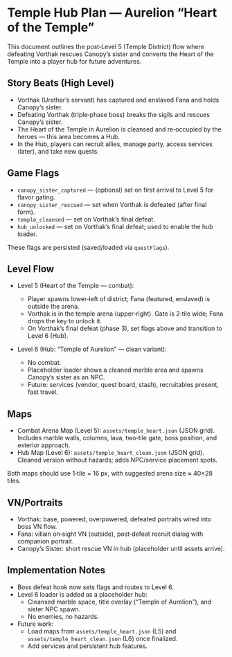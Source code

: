 # Temple Hub Plan — Aurelion “Heart of the Temple”

This document outlines the post‑Level 5 (Temple District) flow where defeating Vorthak rescues Canopy’s sister and converts the Heart of the Temple into a player hub for future adventures.

## Story Beats (High Level)

- Vorthak (Urathar’s servant) has captured and enslaved Fana and holds Canopy’s sister.
- Defeating Vorthak (triple‑phase boss) breaks the sigils and rescues Canopy’s sister.
- The Heart of the Temple in Aurelion is cleansed and re‑occupied by the heroes — this area becomes a Hub.
- In the Hub, players can recruit allies, manage party, access services (later), and take new quests.

## Game Flags

- `canopy_sister_captured` — (optional) set on first arrival to Level 5 for flavor gating.
- `canopy_sister_rescued` — set when Vorthak is defeated (after final form).
- `temple_cleansed` — set on Vorthak’s final defeat.
- `hub_unlocked` — set on Vorthak’s final defeat; used to enable the hub loader.

These flags are persisted (saved/loaded via `questFlags`).

## Level Flow

- Level 5 (Heart of the Temple — combat):
  - Player spawns lower‑left of district; Fana (featured, enslaved) is outside the arena.
  - Vorthak is in the temple arena (upper‑right). Gate is 2‑tile wide; Fana drops the key to unlock it.
  - On Vorthak’s final defeat (phase 3), set flags above and transition to Level 6 (Hub).

- Level 6 (Hub: “Temple of Aurelion” — clean variant):
  - No combat.
  - Placeholder loader shows a cleaned marble area and spawns Canopy’s sister as an NPC.
  - Future: services (vendor, quest board, stash), recruitables present, fast travel.

## Maps

- Combat Arena Map (Level 5): `assets/temple_heart.json` (JSON grid). Includes marble walls, columns, lava, two‑tile gate, boss position, and exterior approach.
- Hub Map (Level 6): `assets/temple_heart_clean.json` (JSON grid). Cleaned version without hazards; adds NPC/service placement spots.

Both maps should use 1‑tile = 16 px, with suggested arena size ≈ 40×28 tiles.

## VN/Portraits

- Vorthak: base, powered, overpowered, defeated portraits wired into boss VN flow.
- Fana: villain on‑sight VN (outside), post‑defeat recruit dialog with companion portrait.
- Canopy’s Sister: short rescue VN in hub (placeholder until assets arrive).

## Implementation Notes

- Boss defeat hook now sets flags and routes to Level 6.
- Level 6 loader is added as a placeholder hub:
  - Cleansed marble space, title overlay (“Temple of Aurelion”), and sister NPC spawn.
  - No enemies, no hazards.
- Future work:
  - Load maps from `assets/temple_heart.json` (L5) and `assets/temple_heart_clean.json` (L6) once finalized.
  - Add services and persistent hub features.


